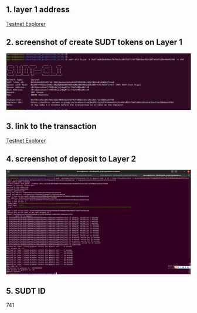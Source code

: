 ## 1. layer 1 address
[Testnet Explorer](https://explorer.nervos.org/aggron/address/ckt1qyqtu2aarl7hkhn8ejujmwg6flcrt6p7c05sq0eru8)

## 2. screenshot of create SUDT tokens on Layer 1
![](4-1.PNG "")

## 3. link to the transaction
[Testnet Explorer](https://explorer.nervos.org/aggron/transaction/0x3f831afe1391466e522c504bd1d37bf96fc09611b5c54c13e571e35b0ea59f69)

## 4. screenshot of deposit to Layer 2
![](4-2.PNG "")

## 5. SUDT ID
741